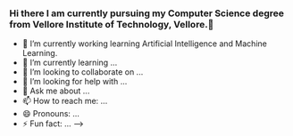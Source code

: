 ### Hi there I am currently pursuing my Computer Science degree from Vellore Institute of Technology, Vellore.👋

- 🔭 I’m currently working learning Artificial Intelligence and Machine Learning.
- 🌱 I’m currently learning ...
- 👯 I’m looking to collaborate on ...
- 🤔 I’m looking for help with ...
- 💬 Ask me about ...
- 📫 How to reach me: ...
- 😄 Pronouns: ...
- ⚡ Fun fact: ...
-->
